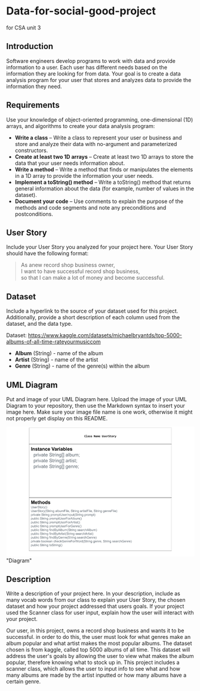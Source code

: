 # Data-for-social-good-project
for CSA unit 3

## Introduction 

Software engineers develop programs to work with data and provide information to a user. Each user has different needs based on the information they are looking for from data. Your goal is to create a data analysis program for your user that stores and analyzes data to provide the information they need. 

## Requirements 

Use your knowledge of object-oriented programming, one-dimensional (1D) arrays, and algorithms to create your data analysis program: 
- **Write a class** – Write a class to represent your user or business and store and analyze their data with no-argument and parameterized constructors. 
- **Create at least two 1D arrays** – Create at least two 1D arrays to store the data that your user needs information about. 
- **Write a method** – Write a method that finds or manipulates the elements in a 1D array to provide the information your user needs. 
- **Implement a toString() method** – Write a toString() method that returns general information about the data (for example, number of values in the dataset). 
- **Document your code** – Use comments to explain the purpose of the methods and code segments and note any preconditions and postconditions. 

## User Story 

Include your User Story you analyzed for your project here. Your User Story should have the following format: 

> As anew record shop business owner, <br> 
> I want to have successful record shop business, <br> 
> so that I can make a lot of money and become successful. 

## Dataset 

Include a hyperlink to the source of your dataset used for this project. Additionally, provide a short description of each column used from the dataset, and the data type. 

Dataset: https://www.kaggle.com/datasets/michaelbryantds/top-5000-albums-of-all-time-rateyourmusiccom
 
- **Album** (String) - name of the album 
- **Artist** (String) - name of the artist 
- **Genre** (String) - name of the genre(s) within the album 

## UML Diagram 

Put and image of your UML Diagram here. Upload the image of your UML Diagram to your repository, then use the Markdown syntax to insert your image here. Make sure your image file name is one work, otherwise it might not properly get display on this README. 

![UML Diagram for my project](<(Unit 3) UML Diagram.png>) "Diagram"

## Description 

Write a description of your project here. In your description, include as many vocab words from our class to explain your User Story, the chosen dataset and how your project addressed that users goals. If your project used the Scanner class for user input, explain how the user will interact with your project.

Our user, in this project, owns a record shop business and wants it to be successful. in order to do this, the user must look for what genres make an album popular and what artist makes the most popular albums. The dataset chosen is from kaggle, called top 5000 albums of all time. This dataset will address the user's goals by allowing the user to view what makes the album popular, therefore knowing what to stock up in. This project includes a scanner class, which allows the user to input info to see what and how many albums are made by the artist inputted or how many albums have a certain genre.